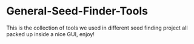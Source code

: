 # General-Seed-Finder-Tools
This is the collection of tools we used in different seed finding project all packed up inside a nice GUI, enjoy!
